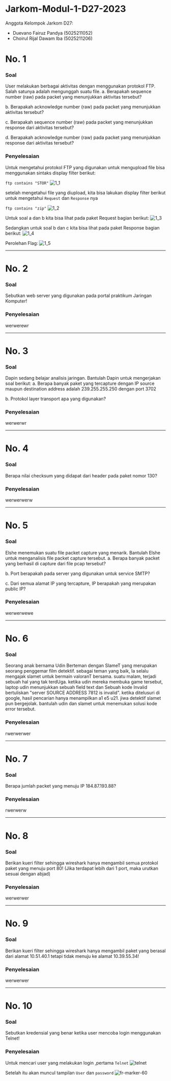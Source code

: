 # Jarkom-Modul-1-D27-2023

Anggota Kelompok Jarkom D27:
* Duevano Fairuz Pandya (5025211052)
* Choirul Rijal Dawam Iba (5025211206)

# No. 1
### Soal
User melakukan berbagai aktivitas dengan menggunakan protokol FTP. Salah satunya adalah mengunggah suatu file.
a. Berapakah sequence number (raw) pada packet yang menunjukkan aktivitas tersebut?

b. Berapakah acknowledge number (raw) pada packet yang menunjukkan aktivitas tersebut? 

c. Berapakah sequence number (raw) pada packet yang menunjukkan response dari aktivitas tersebut?

d. Berapakah acknowledge number (raw) pada packet yang menunjukkan response dari aktivitas tersebut?

### Penyelesaian
Untuk mengetahui protokol FTP yang digunakan untuk mengupload file bisa menggunakan sintaks display filter berikut:

```ftp contains "STOR"```
![1_1](images/1_1.png)

setelah mengetahui file yang diupload, kita bisa lakukan display filter berikut untuk mengetahui `Request` dan `Response` nya

```ftp contains "zip"```
![1_2](images/1_2.png)

Untuk soal a dan b kita bisa lihat pada paket Request bagian berikut:
![1_3](images/1_3.png)

Sedangkan untuk soal b dan c kita bisa lihat pada paket Response bagian berikut:
![1_4](images/1_4.png)

Perolehan Flag:
![1_5](images/1_5.png)

----------------------------------------------------------------------------------------------------------------------------------
# No. 2
### Soal
Sebutkan web server yang digunakan pada portal praktikum Jaringan Komputer!

### Penyelesaian
werwerewr

----------------------------------------------------------------------------------------------------------------------------------
# No. 3
### Soal
Dapin sedang belajar analisis jaringan. Bantulah Dapin untuk mengerjakan soal berikut:
a. Berapa banyak paket yang tercapture dengan IP source maupun destination address adalah 239.255.255.250 dengan port 3702

b. Protokol layer transport apa yang digunakan?

### Penyelesaian
werwerwr

----------------------------------------------------------------------------------------------------------------------------------
# No. 4
### Soal
Berapa nilai checksum yang didapat dari header pada paket nomor 130?

### Penyelesaian
werwerwerw

----------------------------------------------------------------------------------------------------------------------------------
# No. 5
### Soal
Elshe menemukan suatu file packet capture yang menarik. Bantulah Elshe untuk menganalisis file packet capture tersebut.
a. Berapa banyak packet yang berhasil di capture dari file pcap tersebut?

b. Port berapakah pada server yang digunakan untuk service SMTP?

c. Dari semua alamat IP yang tercapture, IP berapakah yang merupakan public IP?

### Penyelesaian
werwerwewe

----------------------------------------------------------------------------------------------------------------------------------
# No. 6
### Soal
Seorang anak bernama Udin Berteman dengan SlameT yang merupakan seorang penggemar film detektif. sebagai teman yang baik, Ia selalu mengajak slamet untuk bermain valoranT bersama. suatu malam, terjadi sebuah hal yang tak terdUga. ketika udin mereka membuka game tersebut, laptop udin menunjukkan sebuah field text dan Sebuah kode Invalid bertuliskan "server SOURCE ADDRESS 7812 is invalid". ketika ditelusuri di google, hasil pencarian hanya menampilkan a1 e5 u21. jiwa detektif slamet pun bergejolak. bantulah udin dan slamet untuk menemukan solusi kode error tersebut.

### Penyelesaian
rwerwerwer

----------------------------------------------------------------------------------------------------------------------------------
# No. 7
### Soal
Berapa jumlah packet yang menuju IP 184.87.193.88?

### Penyelesaian
rwerwerw

----------------------------------------------------------------------------------------------------------------------------------
# No. 8
### Soal
Berikan kueri filter sehingga wireshark hanya mengambil semua protokol paket yang menuju port 80! (Jika terdapat lebih dari 1 port, maka urutkan sesuai dengan abjad)

### Penyelesaian
werwerwer

----------------------------------------------------------------------------------------------------------------------------------
# No. 9
### Soal
Berikan kueri filter sehingga wireshark hanya mengambil paket yang berasal dari alamat 10.51.40.1 tetapi tidak menuju ke alamat 10.39.55.34!

### Penyelesaian
werwerwer

----------------------------------------------------------------------------------------------------------------------------------
# No. 10
### Soal
Sebutkan kredensial yang benar ketika user mencoba login menggunakan Telnet!

### Penyelesaian
Untuk mencari user yang melakukan login ,pertama 
```Telnet```
![telnet](https://github.com/duevanofairuz/Jarkom-Modul-1-D27-2023/assets/66956806/676a2112-d98b-4753-bb87-85eea7f2295b)

Setelah itu akan muncul tampilan `User` dan `password`
![fr-marker-60](https://github.com/duevanofairuz/Jarkom-Modul-1-D27-2023/assets/66956806/bc1fa108-7709-4aa2-8e7c-4cfd67984573)

